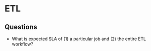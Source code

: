 # ETL

## Questions
- What is expected SLA of (1) a particular job and (2) the entire ETL workflow?
